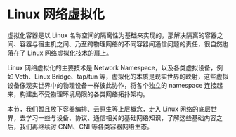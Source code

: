 # Linux 网络虚拟化

虚拟化容器是以 Linux 名称空间的隔离性为基础来实现的，那解决隔离的容器之间、容器与宿主机之间、乃至跨物理网络的不同容器间通信问题的责任，很自然也落在了 Linux 网络虚拟化技术的肩上。

Linux 网络虚拟化的主要技术是 Network Namespace，以及各类虚拟设备，例如 Veth、Linux Bridge、tap/tun 等，虚拟化的本质是现实世界的映射，这些虚拟设备像现实世界中的物理设备一样彼此协作，将各个独立的 namespace 连接起来，构建出不受物理环境局限的各类网络拓扑架构。

本节，我们暂且放下容器编排、云原生等上层概念，走入 Linux 网络的底层世界，去学习一些与设备、协议、通信相关的基础网络知识，了解这些基础内容之后，我们再继续讨 CNM、CNI 等各类容器网络生态。


